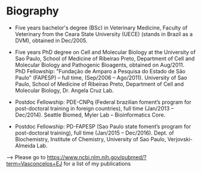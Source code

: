 # Biography
* Five years bachelor's degree (BSc) in Veterinary Medicine, Faculty of Veterinary from the Ceara State University (UECE) (stands in Brazil as a DVM), obtained in Dec/2005.

* Five years PhD degree on Cell and Molecular Biology at the University of Sao Paulo, School of Medicine of Ribeirao Preto, Department of Cell and Molecular Biology and Pathogenic Bioagents, obtained on Aug/2011.
PhD Fellowship: "Fundação de Amparo a Pesquisa do Estado de São Paulo" (FAPESP) – full time, (Sep/2006 – Ago/2011). University of Sao Paulo, School of Medicine of Ribeirao Preto, Department of Cell and Molecular Biology, Dr. Angela Cruz Lab.

* Postdoc Fellowship: PDE-CNPq (Federal brazilian foment’s program for post-doctoral training in foreign countries), full time (Jan/2013 – Dec/2014). Seattle Biomed, Myler Lab – Bioinformatics Core.

* Postdoc Fellowship: PD-FAPESP (Sao Paulo state foment’s program for post-doctoral training), full time (Jan/2015 – Dec/2016). Dept. of Biochemistry, Institute of Chemistry, University of Sao Paulo, Verjovski-Almeida Lab.

--> Please go to https://www.ncbi.nlm.nih.gov/pubmed/?term=Vasconcelos+EJ for a list of my publications 
